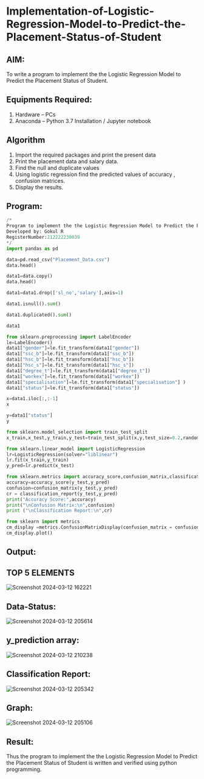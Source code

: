 # Implementation-of-Logistic-Regression-Model-to-Predict-the-Placement-Status-of-Student

## AIM:
To write a program to implement the the Logistic Regression Model to Predict the Placement Status of Student.

## Equipments Required:
1. Hardware – PCs
2. Anaconda – Python 3.7 Installation / Jupyter notebook

## Algorithm
1. Import the required packages and print the present data
2. Print the placement data and salary data.
3. Find the null and duplicate values
4. Using logistic regression find the predicted values of accuracy , confusion matrices.
5. Display the results.

## Program:
```python
/*
Program to implement the the Logistic Regression Model to Predict the Placement Status of Student.
Developed by: Gokul R
RegisterNumber:212222230039
*/
import pandas as pd

data=pd.read_csv("Placement_Data.csv")
data.head()

data1=data.copy()
data.head()

data1=data1.drop(['sl_no','salary'],axis=1)

data1.isnull().sum()

data1.duplicated().sum()

data1

from sklearn.preprocessing import LabelEncoder
le=LabelEncoder()
data1["gender"]=le.fit_transform(data1["gender"])
data1["ssc_b"]=le.fit_transform(data1["ssc_b"])
data1["hsc_b"]=le.fit_transform(data1["hsc_b"])
data1["hsc_s"]=le.fit_transform(data1["hsc_s"])
data1["degree_t"]=le.fit_transform(data1["degree_t"])
data1["workex"]=le.fit_transform(data1["workex"])
data1["specialisation"]=le.fit_transform(data1["specialisation"] )     
data1["status"]=le.fit_transform(data1["status"])

x=data1.iloc[:,:-1]
x

y=data1["status"]
y

from sklearn.model_selection import train_test_split
x_train,x_test,y_train,y_test=train_test_split(x,y,test_size=0.2,random_state=0)

from sklearn.linear_model import LogisticRegression
lr=LogisticRegression(solver="liblinear")
lr.fit(x_train,y_train)
y_pred=lr.predict(x_test)

from sklearn.metrics import accuracy_score,confusion_matrix,classification_report
accuracy=accuracy_score(y_test,y_pred)
confusion=confusion_matrix(y_test,y_pred)
cr = classification_report(y_test,y_pred)
print("Accuracy Score:",accuracy)
print("\nConfusion Matrix:\n",confusion)
print ("\nClassification Report:\n",cr)

from sklearn import metrics
cm_display =metrics.ConfusionMatrixDisplay(confusion_matrix = confusion,display_labels=[True,False])
cm_display.plot()


```

## Output:
## TOP 5 ELEMENTS
![Screenshot 2024-03-12 162221](https://github.com/syedmokthiyar/Implementation-of-Logistic-Regression-Model-to-Predict-the-Placement-Status-of-Student/assets/118787294/8d3d662b-b39a-48a1-88c4-41522f1775d7)

## Data-Status:
![Screenshot 2024-03-12 205614](https://github.com/syedmokthiyar/Implementation-of-Logistic-Regression-Model-to-Predict-the-Placement-Status-of-Student/assets/118787294/3b09c004-0754-4e33-b7ad-f8f2af7834dc)

## y_prediction array:
![Screenshot 2024-03-12 210238](https://github.com/syedmokthiyar/Implementation-of-Logistic-Regression-Model-to-Predict-the-Placement-Status-of-Student/assets/118787294/80b6b895-9de4-4ac7-94ae-510aaab35d32)

## Classification Report:
![Screenshot 2024-03-12 205342](https://github.com/syedmokthiyar/Implementation-of-Logistic-Regression-Model-to-Predict-the-Placement-Status-of-Student/assets/118787294/64953543-3a46-4b81-8ac7-a854c0249f13)

## Graph:
![Screenshot 2024-03-12 205106](https://github.com/syedmokthiyar/Implementation-of-Logistic-Regression-Model-to-Predict-the-Placement-Status-of-Student/assets/118787294/7bfed7d0-01cb-423c-b714-8f6a879213fa)



## Result:
Thus the program to implement the the Logistic Regression Model to Predict the Placement Status of Student is written and verified using python programming.
